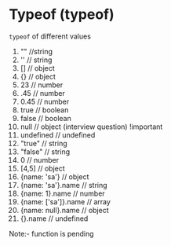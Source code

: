 # Typeof (typeof)

`typeof` of different values
  
1. ""  //string
2. '' // string
3. []  // object
4. {} // object
5. 23 // number
6. .45 // number
7. 0.45 // number
8. true // boolean
9. false // boolean
10. null // object (interview question) !important
11. undefined // undefined
12. "true" // string
13. "false" // string
14. 0  // number
15. [4,5] // object
16. {name: 'sa'} // object
17. {name: 'sa'}.name // string
18. {name: 1}.name // number
19. {name: ['sa']}.name // array
20. {name: null}.name // object
21. {}.name // undefined

Note:- function is pending
